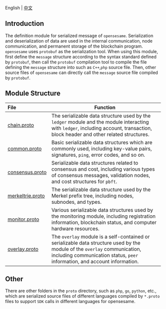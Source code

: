 English | [中文](README_CN.md) 

## Introduction
The definition module for serialized message of `opensesame`. Serialization and deserialization of data are used in the internal communication, node communication, and permanent storage of the blockchain program. `opensesame` uses `protobuf` as the serialization tool. When using this module, first define the `message` structure according to the syntax standard defined by `protobuf`, then call the `protobuf` compilation tool to compile the file defining the `message` structure into such as `C++`,`php` source file. Then, other source files of `opensesame` can directly call the `message` source file compiled by `protobuf`.

## Module Structure
File | Function
|:--- | ---
[chain.proto](./chain.proto)           | The serializable data structure used by the `ledger` module and the module interacting with `ledger`, including account, transaction, block header and other related structures.
[common.proto](./common.proto)         | Basic serializable data structures which are commonly used, including key-value pairs, signatures, `ping`, error codes, and so on.
[consensus.proto](./consensus.proto)   | Serializable data structures related to consensus and cost, including various types of consensus messages, validation nodes, and cost structures for `pbft`.
[merkeltrie.proto](./merkeltrie.proto) | The serializable data structure used by the Merkel prefix tree, including nodes, subnodes, and types.
[monitor.proto](./monitor.proto)       | Various serializable data structures used by the monitoring module, including registration information, blockchain status, and computer hardware resources.
[overlay.proto](./overlay.proto)       | The `overlay` module is a self-contained or serializable data structure used by the module of the `overlay` communication, including communication status, `peer` information, and account information.

## Other
There are other folders in the `proto` directory, such as `php`, `go`, `python`, etc., which are serialized source files of different languages ​​compiled by `*.proto` files to support `SDK` calls in different languages ​​for opensesame.
